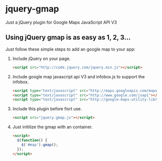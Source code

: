 jquery-gmap
===========

Just a jQuery plugin for Google Maps JavaScript API V3


## Using jQuery gmap is as easy as 1, 2, 3…

Just follow these simple steps to add an google map to your app:

1. Include jQuery on your page.

    ```html
    <script src="http://code.jquery.com/jquery.min.js"></script>
    ```

2. Include google map javascript api V3 and infobox.js to support the infobox.

    ```html
    <script type="text/javascript" src="http://maps.googleapis.com/maps/api/js?sensor=false"></script>
    <script type="text/javascript" src="http://www.google.com/jsapi"></script>
    <script type="text/javascript" src="http://google-maps-utility-library-v3.googlecode.com/svn/tags/infobox/1.1.9/src/infobox.js"></script>
    ```

3. Include this plugin before fisrt use.

    ```html
    <script src="jquery.gmap.js"></script>
    ```

4. Just initilize the gmap with an container.

    ```html
    <script>
      $(function() {
        $('#map').gmap();
      });
    </script>
    ```

